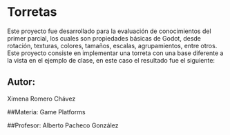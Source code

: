 # Torretas
Este proyecto fue desarrollado para la evaluación de conocimientos del primer parcial, los cuales son propiedades básicas de Godot, desde rotación, texturas, colores, tamaños, escalas, agrupamientos, entre otros. Este proyecto consiste en implementar una torreta con una base diferente a la vista en el ejemplo de clase, en este caso el resultado fue el siguiente:


## Autor:
Ximena Romero Chávez

##Materia:
Game Platforms

##Profesor:
Alberto Pacheco González
